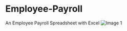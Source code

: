 # Employee-Payroll
An Employee Payroll Spreadsheet with Excel
![Image 1](file:///C:/Users/hp/Desktop/employee.png)
